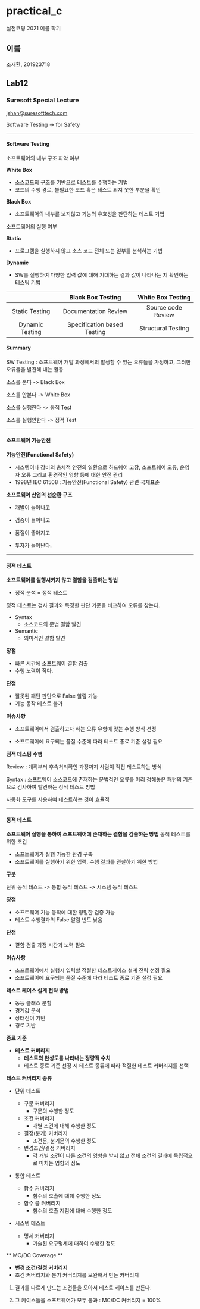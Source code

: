 # practical_c

실전코딩 2021 여름 학기

## 이름

조재환, 201923718

## Lab12

### Suresoft Special Lecture

jshan@suresofttech.com

Software Testing -> for Safety

---

#### Software Testing

소프트웨어의 내부 구조 파악 여부

**White Box**
- 소스코드의 구조를 기반으로 테스트를 수행하는 기법
- 코드의 수행 경로, 불필요한 코드 혹은 테스트 되지 못한 부분을 확인

**Black Box**
- 소프트웨어의 내부를 보지않고 기능의 유효성을 판단하는 테스트 기법

소프트웨어의 실행 여부

**Static**
- 프로그램을 실행하지 않고 소스 코드 전체 또는 일부를 분석하는 기법

**Dynamic**
- SW를 실행하여 다양한 입력 값에 대해 기대하는 결과 값이 나타나는 지 확인하는 테스팅 기법

|  | Black Box Testing | White Box Testing |
|:---: | :---: | :---: | 
| Static Testing | Documentation Review | Source code Review | 
| Dynamic Testing |  Specification based Testing | Structural Testing | 

#### Summary

SW Testing : 소프트웨어 개발 과정에서의 발생할 수 있는 오류들을 가정하고, 그러한 오류들을 발견해 내는 활동

소스를 본다 -> Black Box

소스를 안본다 -> White Box

소스를 실행한다 -> 동적 Test

소스를 실행안한다 -> 정적 Test

---

#### 소프트웨어 기능안전
**기능안전(Functional Safety)**
- 시스템이나 장비의 총체적 안전의 일환으로 하드웨어 고장, 소프트웨어 오류, 운영자 오류 그리고 환경적인 영향 등에 대한 안전 관리
- 1998년 IEC 61508 : 기능안전(Functional Safety) 관련 국제표준

**소프트웨어 산업의 선순환 구조**

- 개발이 늘어나고

- 검증이 늘어나고

- 품질이 좋아지고

- 투자가 늘어난다.

---

#### 정적 테스트
**소프트웨어를 실행시키지 않고 결함을 검출하는 방법**
- 정적 분석 = 정적 테스트

정적 테스트는 검사 결과와 특정한 판단 기준을 비교하여 오류를 찾는다.

- Syntax
    - 소스코드의 문법 결함 발견
- Semantic
    - 의미적인 결함 발견

**장점**
- 빠른 시간에 소프트웨어 결함 검출
- 수행 노력이 작다.

**단점**
- 잘못된 패턴 판단으로 False 알림 가능
- 기능 동작 테스트 불가

**이슈사항**

- 소프트웨어에서 검출하고자 하는 오류 유형에 맞는 수행 방식 선정

- 소프트웨어에 요구되는 품질 수준에 따라 테스트 종료 기준 설정 필요

**정적 테스팅 수행**

Review : 계획부터 후속처리확인 과정까지 사람이 직접 테스트하는 방식

Syntax : 소프트웨어 소스코드에 존재하는 문법적인 오류를 미리 정해놓은 패턴의 기준으로 검사하여 발견하는 정적 테스트 방법

자동화 도구를 사용하여 테스트하는 것이 효율적

---

#### 동적 테스트
**소프트웨어 실행을 통하여 소프트웨어에 존재하는 결함을 검출하는 방법**
동적 테스트를 위한 조건
- 소프트웨어가 실행 가능한 환경 구축
- 소프트웨어를 실행하기 위한 입력, 수행 결과를 관찰하기 위한 방법

**구분**

단위 동적 테스트 -> 통합 동적 테스트 -> 시스템 동적 테스트

**장점**
- 소프트웨어 기능 동작에 대한 정밀한 검증 가능
- 테스트 수행결과의 False 알림 빈도 낮음

**단점**
- 결함 검출 과정 시간과 노력 필요

**이슈사항**
- 소프트웨어에서 실행시 입력할 적절한 테스트케이스 설계 전략 선정 필요
- 소프트웨어에 요구되는 품질 수준에 따라 테스트 종료 기준 설정 필요

**테스트 케이스 설계 전략 방법**
- 동등 클래스 분할
- 경계값 분석
- 상태전이 기반
- 경로 기반

**종료 기준**
- **테스트 커버리지**
    - **테스트의 완성도를 나타내는 정량적 수치**
    - 테스트 종료 기준 선정 시 테스트 종류에 따라 적절한 테스트 커버리지를 선택

**테스트 커버리지 종류**
- 단위 테스트
    - 구문 커버리지
        - 구문의 수행한 정도
    - 조건 커버리지
        - 개별 조건에 대해 수행한 정도
    - 결정(분기) 커버리지
        - 조건문, 분기문의 수행한 정도
    - 변경조건/결정 커버리지
        - 각 개별 조건이 다른 조건의 영향을 받지 않고 전체 조건의 결과에 독립적으로 미치는 영향의 정도

- 통합 테스트
    - 함수 커버리지
        - 함수의 호출에 대해 수행한 정도
    - 함수 콜 커버리지
        - 함수의 호출 지점에 대해 수행한 정도
- 시스템 테스트
    - 명세 커버리지
        - 기술된 요구명세에 대하여 수행한 정도

** MC/DC Coverage **
- **변경 조건/결정 커버리지**
- 조건 커버리지와 분기 커버리지를 보완해서 만든 커버리지

1. 결과를 다르게 만드는 조건들을 모아서 테스트 케이스를 만든다.

1. 그 케이스들을 소프트웨어가 모두 통과 : MC/DC 커버리지 = 100%

